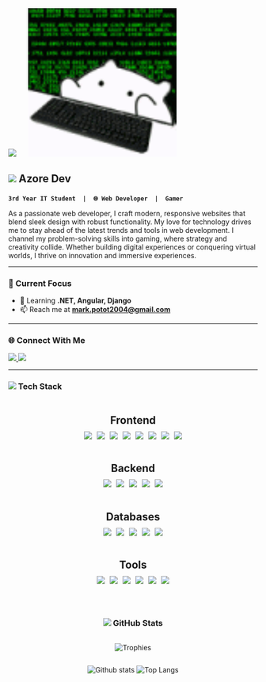 <!-- BANNER SECTION -->
<div align="left">
  <img src="https://media4.giphy.com/media/v1.Y2lkPTc5MGI3NjExn280em9vcnRtdTBzbTU1YzcwMHQ0bzE2a3o4cTljbmd3cG84cnhvOSZlcD12MV9faW50ZXJuYWxfZ2lmX2J5X2lkJmN0PWc/kkwwub0ANo8wm2hXwE/giphy.gif" height="300">
  &nbsp;&nbsp;&nbsp;&nbsp;
  <img src="https://github.com/Mark20042/Mark20042/blob/main/hackir.gif?raw=true" height="300">
</div>

<!-- ABOUT ME SECTION WITH ANIMATION -->
## <img src="https://media.giphy.com/media/hvRJCLFzcasrR4ia7z/giphy.gif" width="25px"> Azore Dev
**`3rd Year IT Student  |  🌐 Web Developer  |  Gamer`**

As a passionate web developer, I craft modern, responsive websites that blend sleek design with robust functionality. My love for technology drives me to stay ahead of the latest trends and tools in web development. I channel my problem-solving skills into gaming, where strategy and creativity collide. Whether building digital experiences or conquering virtual worlds, I thrive on innovation and immersive experiences.

---

### 🎯 Current Focus
- 🌱 Learning **.NET, Angular, Django**  
- 📫 Reach me at **mark.potot2004@gmail.com**  

---

### 🌐 Connect With Me
<a href="https://www.instagram.com/azorezxc" target="_blank">
  <img src="https://img.shields.io/badge/Instagram-E4405F?logo=instagram&logoColor=white&style=for-the-badge" height="30">
</a>
<a href="https://www.facebook.com/makoyjoseph.minor" target="_blank">
  <img src="https://img.shields.io/badge/Facebook-1877F2?logo=facebook&logoColor=white&style=for-the-badge" height="30">
</a>

---

### <img src="https://media2.giphy.com/media/QssGEmpkyEOhBCb7e1/giphy.gif" width="25px"> Tech Stack
<div style="display: flex; flex-direction: column; align-items: center; text-align: center;">

  <!-- Frontend -->
  <div style="display: flex; flex-direction: column; align-items: center; text-align: center;">
    <h2 style="margin-bottom: 10px;">Frontend</h2>
    <div style="display: flex; justify-content: center; flex-wrap: wrap; gap: 10px;">
      <img src="https://img.shields.io/badge/tailwindcss-%2338B2AC.svg?style=for-the-badge&logo=tailwind-css&logoColor=white">
      <img src="https://img.shields.io/badge/angular-%23DD0031.svg?style=for-the-badge&logo=angular&logoColor=white">
      <img src="https://img.shields.io/badge/react-%2320232a.svg?style=for-the-badge&logo=react&logoColor=%2361DAFB">
      <img src="https://img.shields.io/badge/bootstrap-%23563D7C.svg?style=for-the-badge&logo=bootstrap&logoColor=white">
      <img src="https://img.shields.io/badge/jquery-%230769AD.svg?style=for-the-badge&logo=jquery&logoColor=white">
      <img src="https://img.shields.io/badge/pug-%23A86454.svg?style=for-the-badge&logo=pug&logoColor=white">
      <img src="https://img.shields.io/badge/blazor-%235C2D91.svg?style=for-the-badge&logo=blazor&logoColor=white">
       <img src="https://img.shields.io/badge/vite-%23646CFF.svg?style=for-the-badge&logo=vite&logoColor=white">
  </div>

  <br>

  <!-- Backend -->
  <h2 style="margin-bottom: 10px;">Backend</h2>
  <div style="display: flex; justify-content: center; flex-wrap: wrap; gap: 10px;">
    <img src="https://img.shields.io/badge/.NET-%235C2D91.svg?style=for-the-badge&logo=dotnet&logoColor=white">
    <img src="https://img.shields.io/badge/django-%23092E20.svg?style=for-the-badge&logo=django&logoColor=white">
    <img src="https://img.shields.io/badge/Django%20REST-%23092E20.svg?style=for-the-badge&logo=django&logoColor=white">
    <img src="https://img.shields.io/badge/express.js-%23404d59.svg?style=for-the-badge&logo=express&logoColor=%2361DAFB">
    <img src="https://img.shields.io/badge/node.js-6DA55F?style=for-the-badge&logo=node.js&logoColor=white">
  </div>

  <br>

  <!-- Databases -->
  <h2 style="margin-bottom: 10px;">Databases</h2>
  <div style="display: flex; justify-content: center; flex-wrap: wrap; gap: 10px;">
    <img src="https://img.shields.io/badge/mysql-%2300f.svg?style=for-the-badge&logo=mysql&logoColor=white">
    <img src="https://img.shields.io/badge/microsoft%20sql%20server-%23CC2927.svg?style=for-the-badge&logo=microsoft%20sql%20server&logoColor=white">
    <img src="https://img.shields.io/badge/sqlite-%2307405e.svg?style=for-the-badge&logo=sqlite&logoColor=white">
    <img src="https://img.shields.io/badge/mongodb-%234ea94b.svg?style=for-the-badge&logo=mongodb&logoColor=white">
    <img src="https://img.shields.io/badge/firebase-%23FFCA28.svg?style=for-the-badge&logo=firebase&logoColor=black">
  </div>

  <br>

  <!-- Tools -->
  <h2 style="margin-bottom: 10px;">Tools</h2>
  <div style="display: flex; justify-content: center; flex-wrap: wrap; gap: 10px;">
    <img src="https://img.shields.io/badge/arduino-%2300979D.svg?style=for-the-badge&logo=arduino&logoColor=white">
    <img src="https://img.shields.io/badge/figma-%23F24E1E.svg?style=for-the-badge&logo=figma&logoColor=white">
    <img src="https://img.shields.io/badge/canva-%2300C4CC.svg?style=for-the-badge&logo=canva&logoColor=white">
    <img src="https://img.shields.io/badge/autocad-%23E51050.svg?style=for-the-badge&logo=autodesk&logoColor=white">
    <img src="https://img.shields.io/badge/photoshop-%2331A8FF.svg?style=for-the-badge&logo=adobephotoshop&logoColor=white">
    <img src="https://img.shields.io/badge/nuget-%23004880.svg?style=for-the-badge&logo=nuget&logoColor=white">
  </div>

</div>



 <br>

---

### <img src="https://media.giphy.com/media/iY8CRBdQXODJSCERIr/giphy.gif" width="25px"> GitHub Stats
![Trophies](https://github-profile-trophy.vercel.app/?username=Mark20042&theme=radical&no-frame=true&no-bg=false&margin-w=4)

![Github stats](https://github-readme-stats.vercel.app/api?username=Mark20042&theme=blueberry&count_private=true&hide_border=true&line_height=20)
![Top Langs](https://github-readme-stats.vercel.app/api/top-langs/?username=Mark20042&layout=compact&theme=blueberry&count_private=true&hide_border=true)
